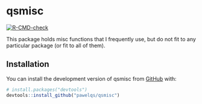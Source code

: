 
# qsmisc

<!-- badges: start -->
[![R-CMD-check](https://github.com/pawelqs/qsmisc/actions/workflows/R-CMD-check.yaml/badge.svg)](https://github.com/pawelqs/qsmisc/actions/workflows/R-CMD-check.yaml)
<!-- badges: end -->

This package holds misc functions that I frequently use, but do not fit to any particular package (or fit to all of them).

## Installation

You can install the development version of qsmisc from [GitHub](https://github.com/) with:

``` r
# install.packages("devtools")
devtools::install_github("pawelqs/qsmisc")
```

